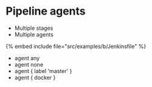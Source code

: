 # Pipeline agents


* Multiple stages
* Multiple agents

{% embed include file="src/examples/b/Jenkinsfile" %}

* agent any
* agent none
* agent { label 'master' }
* agent { docker }

